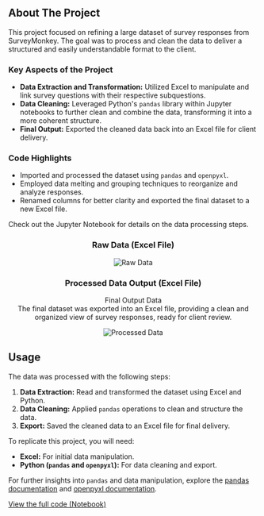 <a name="readme-top"></a>

## About The Project

This project focused on refining a large dataset of survey responses from SurveyMonkey. The goal was to process and clean the data to deliver a structured and easily understandable format to the client.

### Key Aspects of the Project

- **Data Extraction and Transformation:** Utilized Excel to manipulate and link survey questions with their respective subquestions.
- **Data Cleaning:** Leveraged Python's `pandas` library within Jupyter notebooks to further clean and combine the data, transforming it into a more coherent structure.
- **Final Output:** Exported the cleaned data back into an Excel file for client delivery.

### Code Highlights

- Imported and processed the dataset using `pandas` and `openpyxl`.
- Employed data melting and grouping techniques to reorganize and analyze responses.
- Renamed columns for better clarity and exported the final dataset to a new Excel file.

Check out the Jupyter Notebook for details on the data processing steps.

<div align="center">

### Raw Data (Excel File)

![Raw Data](https://github.com/user-attachments/assets/27290d52-7caf-4278-a9c9-5cefe2619732)

### Processed Data Output (Excel File)

Final Output Data  
The final dataset was exported into an Excel file, providing a clean and organized view of survey responses, ready for client review.

![Processed Data](https://github.com/user-attachments/assets/7f6d2ab4-2cf9-492a-b72e-6d9578fc5c37)

</div>

## Usage

The data was processed with the following steps:

1. **Data Extraction:** Read and transformed the dataset using Excel and Python.
2. **Data Cleaning:** Applied `pandas` operations to clean and structure the data.
3. **Export:** Saved the cleaned data to an Excel file for final delivery.

To replicate this project, you will need:

- **Excel:** For initial data manipulation.
- **Python (`pandas` and `openpyxl`):** For data cleaning and export.

For further insights into `pandas` and data manipulation, explore the [pandas documentation](https://pandas.pydata.org/pandas-docs/stable/) and [openpyxl documentation](https://openpyxl.readthedocs.io/en/stable/).

[View the full code (Notebook)](https://github.com/CameronCSS/Survey_Monkey_Data/blob/main/Script1%20-%20surverymonkey.ipynb)
